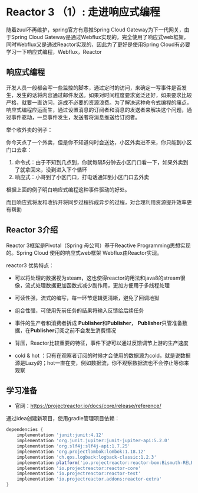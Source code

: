 # Reactor 3 （1）:  走进响应式编程

随着zuul不再维护，spring官方有意推Spring Cloud Gateway为下一代网关，由于Spring Cloud Gateway是通过Webflux实现的，完全使用了响应式web框架，同时Webflux又是通过Reactor实现的，因此为了更好是使用Spring Cloud有必要学习一下响应式编程，Webflux，Reactor

## 响应式编程

开发人员一般都会写一些监控的脚本，通过定时的访问，来确定一写事件是否发生，发生的话将内容通过邮件发送。如果对时间粒度要求宽泛还好，如果要求比较严格，就要一直访问，造成不必要的资源浪费。为了解决这种命令式编程的痛点，响应式编程应运而生，通过设置消息的订阅者和消息的发送者来解决这个问题，通过事件驱动，一旦事件发生，发送者将消息推送给订阅者。

举个收外卖的例子：

你今天点了一个外卖，但是你不知道何时会送达，小区外卖进不来，你只能到小区门口去拿：

1. 命令式：由于不知到几点到，你就每隔5分钟去小区门口看一下，如果外卖到了就拿回来，没到进入下个循环
2. 响应式：小哥到了小区门口，打电话通知到小区门口去外卖

根据上面的例子明白响应式编程这种事件驱动的好处。

而且响应式将发和收拆开将同步过程拆成异步的过程，对合理利用资源提升效率更有帮助

## Reactor 3介绍

Reactor 3框架是Pivotal（Spring 母公司）基于Reactive Programming思想实现的。Spring Cloud 使用的响应式web框架 Webflux由Reactor实现。

reactor3 优势特点：

+ 可以将处理的数据视为steam，这也使得reactor的用法和java8的stream很像，流式处理数据更加函数式减少副作用，更加方便用于多线程处理

+ 可读性强，流式的编写，每一环节逻辑更清晰，避免了回调地狱

+ 组合性强，可使用先前任务的结果将输入反馈给后续任务

+ 事件的生产者和消费者拆成 **Publisher**和**Publisher**， **Publisher**只管准备数据，在**Publisher**订阅之前不会发生消费情况

+ 背压，Reactor比较重要的特征，事件下游可以通过反馈调节上游的生产速度

+ cold & hot ：只有在观察者订阅的时候才会使用的数据源为cold，就是说数据源是Lazy的；hot一直在变，例如数据流，你不观察数据流也不会停止等你来观察

  

## 学习准备

+ 官网：https://projectreactor.io/docs/core/release/reference/

通过idea创建新项目，使用gradle管理项目依赖：

```groovy
dependencies {
    implementation 'junit:junit:4.12'
    implementation 'org.junit.jupiter:junit-jupiter-api:5.2.0'
    implementation 'org.slf4j:slf4j-api:1.7.25'
    implementation 'org.projectlombok:lombok:1.18.12'
    implementation 'ch.qos.logback:logback-classic:1.2.3'
    implementation platform('io.projectreactor:reactor-bom:Bismuth-RELEASE')
    implementation 'io.projectreactor:reactor-core'
    implementation 'io.projectreactor:reactor-test'
    implementation 'io.projectreactor.addons:reactor-extra'
}
```

